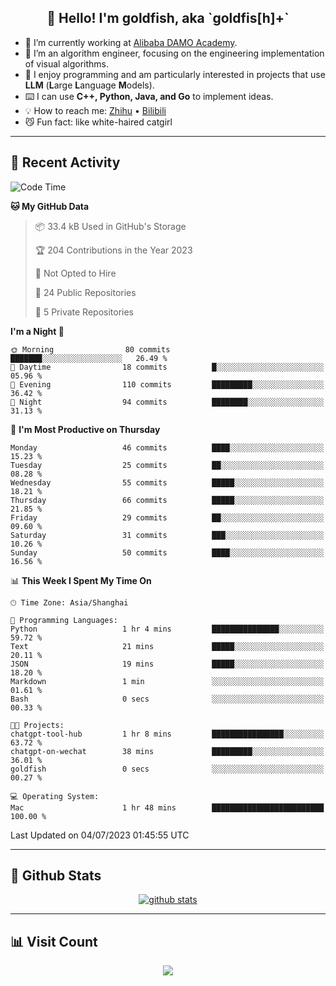 
<h2 align="center">👋 Hello! I'm goldfish, aka `goldfis[h]+`</h2>

- 📍 I’m currently working at [Alibaba DAMO Academy](https://damo.alibaba.com/).  
- 🌱 I’m an algorithm engineer, focusing on the engineering implementation of visual algorithms.  
- 💬 I enjoy programming and am particularly interested in projects that use **LLM** (**L**arge **L**anguage **M**odels).   
- ⌨️ I can use **C++, Python, Java, and Go** to implement ideas.  
- 💡 How to reach me: [Zhihu](https://www.zhihu.com/people/goldfishh) • [Bilibili](https://space.bilibili.com/11349246)  
- 😼 Fun fact: like white-haired catgirl  

-------

## 🔧 Recent Activity

<!--START_SECTION:waka-->
![Code Time](http://img.shields.io/badge/Code%20Time-8%20hrs%2010%20mins-blue)

**🐱 My GitHub Data** 

> 📦 33.4 kB Used in GitHub's Storage 
 > 
> 🏆 204 Contributions in the Year 2023
 > 
> 🚫 Not Opted to Hire
 > 
> 📜 24 Public Repositories 
 > 
> 🔑 5 Private Repositories 
 > 
**I'm a Night 🦉** 

```text
🌞 Morning                80 commits          ███████░░░░░░░░░░░░░░░░░░   26.49 % 
🌆 Daytime                18 commits          █░░░░░░░░░░░░░░░░░░░░░░░░   05.96 % 
🌃 Evening                110 commits         █████████░░░░░░░░░░░░░░░░   36.42 % 
🌙 Night                  94 commits          ████████░░░░░░░░░░░░░░░░░   31.13 % 
```
📅 **I'm Most Productive on Thursday** 

```text
Monday                   46 commits          ████░░░░░░░░░░░░░░░░░░░░░   15.23 % 
Tuesday                  25 commits          ██░░░░░░░░░░░░░░░░░░░░░░░   08.28 % 
Wednesday                55 commits          █████░░░░░░░░░░░░░░░░░░░░   18.21 % 
Thursday                 66 commits          █████░░░░░░░░░░░░░░░░░░░░   21.85 % 
Friday                   29 commits          ██░░░░░░░░░░░░░░░░░░░░░░░   09.60 % 
Saturday                 31 commits          ███░░░░░░░░░░░░░░░░░░░░░░   10.26 % 
Sunday                   50 commits          ████░░░░░░░░░░░░░░░░░░░░░   16.56 % 
```


📊 **This Week I Spent My Time On** 

```text
🕑︎ Time Zone: Asia/Shanghai

💬 Programming Languages: 
Python                   1 hr 4 mins         ███████████████░░░░░░░░░░   59.72 % 
Text                     21 mins             █████░░░░░░░░░░░░░░░░░░░░   20.11 % 
JSON                     19 mins             █████░░░░░░░░░░░░░░░░░░░░   18.20 % 
Markdown                 1 min               ░░░░░░░░░░░░░░░░░░░░░░░░░   01.61 % 
Bash                     0 secs              ░░░░░░░░░░░░░░░░░░░░░░░░░   00.33 % 

🐱‍💻 Projects: 
chatgpt-tool-hub         1 hr 8 mins         ████████████████░░░░░░░░░   63.72 % 
chatgpt-on-wechat        38 mins             █████████░░░░░░░░░░░░░░░░   36.01 % 
goldfish                 0 secs              ░░░░░░░░░░░░░░░░░░░░░░░░░   00.27 % 

💻 Operating System: 
Mac                      1 hr 48 mins        █████████████████████████   100.00 % 
```


 Last Updated on 04/07/2023 01:45:55 UTC
<!--END_SECTION:waka-->

-------

## 📆 Github Stats

<p align="center">
    <a href="https://github.com/anuraghazra/github-readme-stats">
      <img src="https://github-readme-stats.vercel.app/api?username=goldfishh&show_icons=true&theme=dracula" alt="github stats" />
    </a>
</p>

-------

## 📊 Visit Count

<p align="center">
  <a href="https://count.getloli.com/"><img src="https://count.getloli.com/get/@:goldfishh?theme=rule34"></a>
</p>
